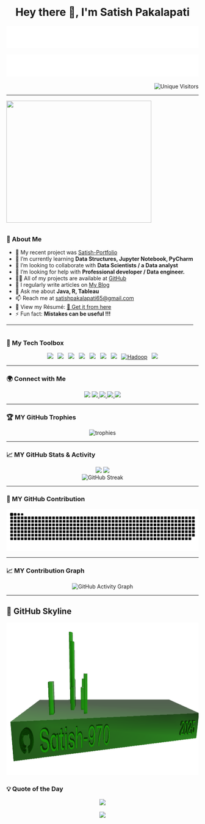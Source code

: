 
<img src="https://user-images.githubusercontent.com/74038190/212284115-f47cd8ff-2ffb-4b04-b5bf-4d1c14c0247f.gif" width="100%" height="0.8" align="center">
<h1 align="center"><strong>Hey there 👋, I'm Satish Pakalapati</strong></h1>
<p align="center">
  <img src="https://raw.githubusercontent.com/Satish-970/Satish-970/refs/heads/main/download.svg" alt="Typing SVG"/>
</p>

<p align="center">
  <img src="https://raw.githubusercontent.com/Satish-970/Satish-970/refs/heads/main/subline.svg" alt="Typing SVG"/>
</p>

<p align="right">
  <img src="https://komarev.com/ghpvc/?username=satish-970&label=Profile%20Views&color=2ECf49&style=flat" alt="Unique Visitors" width="120" height="20" />
</p>


---
<div style="display: flex; flex-direction: column; align-items: flex-start;">
  <img src="https://user-images.githubusercontent.com/74038190/235224431-e8c8c12e-6826-47f1-89fb-2ddad83b3abf.gif" width="380" height="320" align="right" style="margin-right: 20px; margin-bottom: 10px;">
    <div>
    <h3>🚀 About Me</h3>
    <ul>
      <li>🔭 My recent project was <a href="https://github.com/Satish-970/satish-portfolio">Satish-Portfolio</a></li>
      <li>🌱 I’m currently learning <b>Data Structures, Jupyter Notebook, PyCharm</b></li>
      <li>👯 I’m looking to collaborate with <b>Data Scientists / a Data analyst</b></li>
      <li>🤝 I’m looking for help with <b>Professional developer / Data engineer.</b></li>
      <li>👨‍💻 All of my projects are available at <a href="https://github.com/Satish-970">GitHub</a></li>
      <li>📝 I regularly write articles on <a href="https://satishportfolio.blogspot.com/">My Blog</a></li>
      <li>💬 Ask me about <b>Java, R, Tableau</b></li>
      <li>📫 Reach me at <a href="mailto:satishpakalapati65@gmail.com">satishpakalapati65@gmail.com</a></li>
      <li>📄 View my Résumé: <a href="https://satishpakalapati.netlify.app/images/Resume.pdf">📄 Get it from here</a></li>
      <li>⚡ Fun fact: <b>Mistakes can be useful !!!</b></li>
    </ul>
    <hr>
  </div>
</div>

### 🧰 My Tech Toolbox
<p align="center">
  <a href="https://www.python.org" target="_blank"><img src="https://skillicons.dev/icons?i=python" width="48" /></a>&nbsp;&nbsp;
  <a href="https://www.java.com" target="_blank"><img src="https://skillicons.dev/icons?i=java" width="48" /></a>&nbsp;&nbsp;
  <a href="https://en.cppreference.com/w/c" target="_blank"><img src="https://skillicons.dev/icons?i=c" width="48" /></a>&nbsp;&nbsp;
  <a href="https://developer.mozilla.org/en-US/docs/Web/HTML" target="_blank"><img src="https://skillicons.dev/icons?i=html" width="48" /></a>&nbsp;&nbsp;
  <a href="https://developer.mozilla.org/en-US/docs/Web/CSS" target="_blank"><img src="https://skillicons.dev/icons?i=css" width="48" /></a>&nbsp;&nbsp;
  <a href="https://www.mysql.com" target="_blank"><img src="https://skillicons.dev/icons?i=mysql" width="48" /></a>&nbsp;&nbsp;
  <a href="https://git-scm.com" target="_blank"><img src="https://skillicons.dev/icons?i=git" width="48" /></a>&nbsp;&nbsp;
  <a href="https://hadoop.apache.org" target="_blank"><img src="https://cdn.jsdelivr.net/gh/devicons/devicon/icons/hadoop/hadoop-original.svg" width="48" alt="Hadoop" /></a>&nbsp;&nbsp;
  <a href="https://www.figma.com" target="_blank"><img src="https://skillicons.dev/icons?i=figma" width="48" /></a>
</p>

---
<h3>🌍 Connect with Me</h3>


<p align="center">
  <a href="https://linkedin.com/in/satishpakalapati" target="_blank" style="text-decoration:none;">
    <img src="https://img.icons8.com/color/48/000000/linkedin.png" width="70" />
  </a>
  <a href="https://twitter.com/satishpakalap22" target="_blank">
    <img src="https://img.icons8.com/color/48/000000/twitterx--v1.png" width="70" />
  </a>
  <a href="https://instagram.com/satishchoudary993" target="_blank">
    <img src="https://img.icons8.com/color/48/000000/instagram-new.png" width="70" />
  </a>
  <a href="https://fb.com/satish.pakalapati.71" target="_blank">
    <img src="https://img.icons8.com/color/48/000000/facebook-new.png" width="70" />
  </a>
  <a href="https://www.hackerrank.com/satishpakalapat1" target="_blank">
    <img src="https://img.icons8.com/external-tal-revivo-color-tal-revivo/48/000000/external-hackerrank-is-a-technology-company-that-focuses-on-competitive-programming-logo-color-tal-revivo.png" width="70" />
  </a>
</p>




---

### 🏆 MY GitHub Trophies
<p align="center">
  <img src="https://github-profile-trophy.vercel.app/?username=satish-970&theme=gruvbox&column=7&margin-w=15" alt="trophies"/>
</p>

---

### 📈 MY GitHub Stats & Activity
<div align="center">
  <img src="https://github-readme-stats.vercel.app/api?username=satish-970&show_icons=true&theme=radical" height="170" />
  <img src="https://github-readme-stats.vercel.app/api/top-langs/?username=satish-970&layout=compact&theme=radical" height="170"/>
</div>

<div align="center">
  <img src="https://github-readme-stats.vercel.app/api?username=satish-970&show_icons=true&theme=tokyonight" height="170" alt="GitHub Streak"/>
</div>




---

### 🐍 MY GitHub Contribution 
<picture>
  <source media="(prefers-color-scheme: dark)" srcset="https://raw.githubusercontent.com/Satish-970/Satish-970/output/github-snake-dark.svg" />
  <source media="(prefers-color-scheme: light)" srcset="https://raw.githubusercontent.com/Satish-970/Satish-970/output/github-snake.svg" />
  <img alt="github-snake" src="https://raw.githubusercontent.com/Satish-970/Satish-970/output/github-snake.svg" />
</picture>

---
### 📈 MY Contribution Graph
<p align="center">
  <img src="https://github-readme-activity-graph.vercel.app/graph?username=satish-970&theme=react-dark&area=true&hide_border=true" alt="GitHub Activity Graph" />
</p>


---

<h2>🌆 GitHub Skyline</h2>
<p align="center">
  <img src="skyline.png" alt="GitHub Skyline 2025"  width="1000" height="400"/>
</p>

### 💡 Quote of the Day

<p align="center">
  <img src="https://quotes-github-readme.vercel.app/api?type=horizontal&theme=radical" />
</p>
<p align="center">
  <img src="https://capsule-render.vercel.app/api?type=waving&color=0:FF00FF,100:00FFFF&height=100&section=footer&text=⚡%20Built%20by%20SatishPakalapati&fontAlign=center&fontColor=FFFFFF&fontSize=18" />
</p>

 
